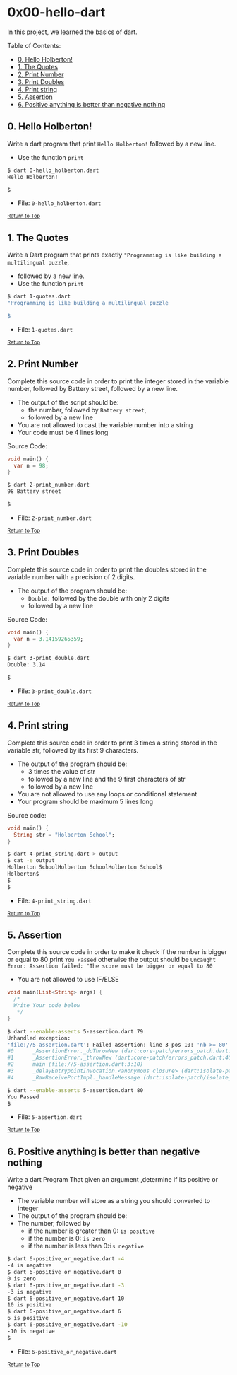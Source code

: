 # 0x00-hello-dart

In this project, we learned the basics of dart.

Table of Contents:
- [0. Hello Holberton!](#0-hello-holberton)
- [1. The Quotes](#1-the-quotes)
- [2. Print Number](#2-print-number)
- [3. Print Doubles](#3-print-doubles)
- [4. Print string](#4-print-string)
- [5. Assertion](#5-assertion)
- [6. Positive anything is better than negative nothing](#6-positive-anything-is-better-than-negative-nothing)

## 0. Hello Holberton!
Write a dart program that print `Hello Holberton!` followed by a new line.

- Use the function `print`

```sh
$ dart 0-hello_holberton.dart
Hello Holberton!

$
```
- File: `0-hello_holberton.dart`

<sub>[Return to Top](#0x00-hello-dart)</sub>

## 1. The Quotes
Write a Dart program that prints exactly `"Programming is like building a multilingual puzzle`,

- followed by a new line.
- Use the function `print`

```sh
$ dart 1-quotes.dart
"Programming is like building a multilingual puzzle

$
```
- File: `1-quotes.dart`

<sub>[Return to Top](#0x00-hello-dart)</sub>

## 2. Print Number
Complete this source code in order to print the integer stored in the variable number, followed by Battery street, followed by a new line.

- The output of the script should be:
    - the number, followed by `Battery street`,
    - followed by a new line
- You are not allowed to cast the variable number into a string
- Your code must be 4 lines long

Source Code:
```dart
void main() {
  var n = 98;
}
```

```sh
$ dart 2-print_number.dart
98 Battery street

$
```
- File: `2-print_number.dart`

<sub>[Return to Top](#0x00-hello-dart)</sub>

## 3. Print Doubles
Complete this source code in order to print the doubles stored in the variable number with a precision of 2 digits.

- The output of the program should be:
    - `Double:` followed by the double with only 2 digits
    - followed by a new line

Source Code:
```dart
void main() {
  var n = 3.14159265359;
}
```

```sh
$ dart 3-print_double.dart
Double: 3.14

$
```

- File: `3-print_double.dart`

<sub>[Return to Top](#0x00-hello-dart)</sub>

## 4. Print string
Complete this source code in order to print 3 times a string stored in the variable str, followed by its first 9 characters.

- The output of the program should be:
    - 3 times the value of str
    - followed by a new line and the 9 first characters of str
    - followed by a new line
- You are not allowed to use any loops or conditional statement
- Your program should be maximum 5 lines long

Source code:
```dart
void main() {
  String str = "Holberton School";
}
```

```sh
$ dart 4-print_string.dart > output
$ cat -e output
Holberton SchoolHolberton SchoolHolberton School$
Holberton$
$
$
```

- File: `4-print_string.dart`

<sub>[Return to Top](#0x00-hello-dart)</sub>

## 5. Assertion
Complete this source code in order to make it check if the number is bigger or equal to 80 print `You Passed` otherwise the output should be `Uncaught Error: Assertion failed: "The score must be bigger or equal to 80`

- You are not allowed to use IF/ELSE

```dart
void main(List<String> args) {
  /*
  Write Your code below
   */
}
```

```sh
$ dart --enable-asserts 5-assertion.dart 79
Unhandled exception:
'file://5-assertion.dart': Failed assertion: line 3 pos 10: 'nb >= 80': The score must be bigger or equal to 80
#0      _AssertionError._doThrowNew (dart:core-patch/errors_patch.dart:51:61)
#1      _AssertionError._throwNew (dart:core-patch/errors_patch.dart:40:5)
#2      main (file://5-assertion.dart:3:10)
#3      _delayEntrypointInvocation.<anonymous closure> (dart:isolate-patch/isolate_patch.dart:295:32)
#4      _RawReceivePortImpl._handleMessage (dart:isolate-patch/isolate_patch.dart:192:12)

$ dart --enable-asserts 5-assertion.dart 80
You Passed
$
```

- File: `5-assertion.dart`

<sub>[Return to Top](#0x00-hello-dart)</sub>

## 6. Positive anything is better than negative nothing
Write a dart Program That given an argument ,determine if its positive or negative
- The variable number will store as a string you should converted to integer
- The output of the program should be:
- The number, followed by
    - if the number is greater than 0: `is positive`
    - if the number is 0: `is zero`
    - if the number is less than 0:`is negative`

```sh
$ dart 6-positive_or_negative.dart -4
-4 is negative
$ dart 6-positive_or_negative.dart 0
0 is zero
$ dart 6-positive_or_negative.dart -3
-3 is negative
$ dart 6-positive_or_negative.dart 10
10 is positive
$ dart 6-positive_or_negative.dart 6
6 is positive
$ dart 6-positive_or_negative.dart -10
-10 is negative
$
```
- File: `6-positive_or_negative.dart`

<sub>[Return to Top](#0x00-hello-dart)</sub>
